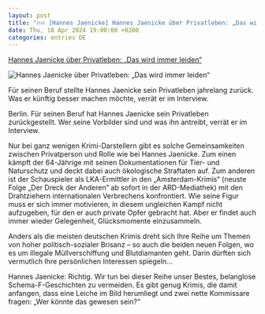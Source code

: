 ```yaml
---
layout: post
title: "🔥🔥 [Hannes Jaenicke] Hannes Jaenicke über Privatleben: „Das wird immer leiden“"
date: Thu, 18 Apr 2024 19:00:00 +0200
categories: entries DE
---
```

[Hannes Jaenicke über Privatleben: „Das wird immer leiden“](https://www.morgenpost.de/vermischtes/article242139772/Hannes-Jaenicke-ueber-Privatleben-Das-wird-immer-leiden.html)

![Hannes Jaenicke über Privatleben: „Das wird immer leiden“](https://img.sparknews.funkemedien.de/242139766/242139766_1713538887_v16_9_1600.jpeg)

Für seinen Beruf stellte Hannes Jaenicke sein Privatleben jahrelang zurück. Was er künftig besser machen möchte, verrät er im Interview.

Berlin. Für seinen Beruf hat Hannes Jaenicke sein Privatleben zurückgestellt. Wer seine Vorbilder sind und was ihn antreibt, verrät er im Interview.

Nur bei ganz wenigen Krimi-Darstellern gibt es solche Gemeinsamkeiten zwischen Privatperson und Rolle wie bei Hannes Jaenicke. Zum einen kämpft der 64-Jährige mit seinen Dokumentationen für Tier- und Naturschutz und deckt dabei auch ökologische Straftaten auf. Zum anderen ist der Schauspieler als LKA-Ermittler in den „Amsterdam-Krimis“ (neuste Folge „Der Dreck der Anderen“ ab sofort in der ARD-Mediathek) mit den Drahtziehern internationalen Verbrechens konfrontiert. Wie seine Figur muss er sich immer motivieren, in diesem ungleichen Kampf nicht aufzugeben, für den er auch private Opfer gebracht hat. Aber er findet auch immer wieder Gelegenheit, Glücksmomente einzusammeln.

Anders als die meisten deutschen Krimis dreht sich Ihre Reihe um Themen von hoher politisch-sozialer Brisanz – so auch die beiden neuen Folgen, wo es um illegale Müllverschiffung und Blutdiamanten geht. Darin dürften sich vermutlich Ihre persönlichen Interessen spiegeln…

Hannes Jaenicke: Richtig. Wir tun bei dieser Reihe unser Bestes, belanglose Schema-F-Geschichten zu vermeiden. Es gibt genug Krimis, die damit anfangen, dass eine Leiche im Bild herumliegt und zwei nette Kommissare fragen: „Wer könnte das gewesen sein?“


